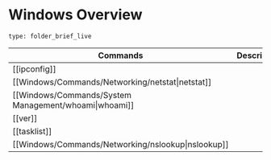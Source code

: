 # Windows Overview
 
```ccard
type: folder_brief_live
```


| Commands                                              | Description |
| ----------------------------------------------------- | ----------- |
| [[ipconfig]]                                          |             |
| [[Windows/Commands/Networking/netstat\|netstat]]      |             |
| [[Windows/Commands/System Management/whoami\|whoami]] |             |
| [[ver]]                                               |             |
| [[tasklist]]                                          |             |
| [[Windows/Commands/Networking/nslookup\|nslookup]]    |             |
